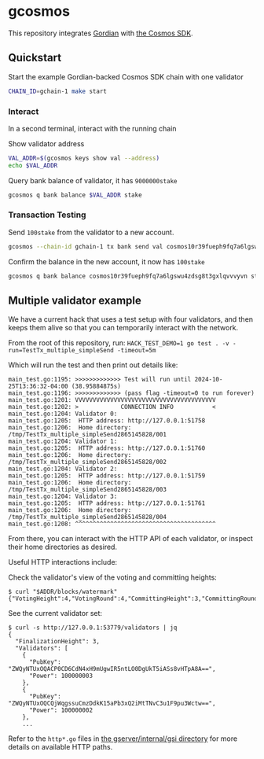 # gcosmos

This repository integrates [Gordian](https://github.com/gordian-engine/gordian)
with [the Cosmos SDK](https://github.com/cosmos/cosmos-sdk).

## Quickstart

Start the example Gordian-backed Cosmos SDK chain with one validator

```bash
CHAIN_ID=gchain-1 make start
```

### Interact

In a second terminal, interact with the running chain

Show validator address

```bash
VAL_ADDR=$(gcosmos keys show val --address)
echo $VAL_ADDR
```

Query bank balance of validator, it has `9000000stake`
```bash
gcosmos q bank balance $VAL_ADDR stake
```

### Transaction Testing

Send `100stake` from the validator to a new account.

```bash
gcosmos --chain-id gchain-1 tx bank send val cosmos10r39fueph9fq7a6lgswu4zdsg8t3gxlqvvvyvn 100stake
```

Confirm the balance in the new account, it now has `100stake`

```bash
gcosmos q bank balance cosmos10r39fueph9fq7a6lgswu4zdsg8t3gxlqvvvyvn stake
```

## Multiple validator example

We have a current hack that uses a test setup with four validators,
and then keeps them alive so that you can temporarily interact with the network.

From the root of this repository, run:
`HACK_TEST_DEMO=1 go test . -v -run=TestTx_multiple_simpleSend -timeout=5m`

Which will run the test and then print out details like:
```
main_test.go:1195: >>>>>>>>>>>>> Test will run until 2024-10-25T13:36:32-04:00 (38.95884875s)
main_test.go:1196: >>>>>>>>>>>>> (pass flag -timeout=0 to run forever)
main_test.go:1201: VVVVVVVVVVVVVVVVVVVVVVVVVVVVVVVVVVVVVVVV
main_test.go:1202: >            CONNECTION INFO           <
main_test.go:1204: Validator 0:
main_test.go:1205: 	HTTP address: http://127.0.0.1:51758
main_test.go:1206: 	Home directory: /tmp/TestTx_multiple_simpleSend2865145828/001
main_test.go:1204: Validator 1:
main_test.go:1205: 	HTTP address: http://127.0.0.1:51760
main_test.go:1206: 	Home directory: /tmp/TestTx_multiple_simpleSend2865145828/002
main_test.go:1204: Validator 2:
main_test.go:1205: 	HTTP address: http://127.0.0.1:51759
main_test.go:1206: 	Home directory: /tmp/TestTx_multiple_simpleSend2865145828/003
main_test.go:1204: Validator 3:
main_test.go:1205: 	HTTP address: http://127.0.0.1:51761
main_test.go:1206: 	Home directory: /tmp/TestTx_multiple_simpleSend2865145828/004
main_test.go:1208: ^^^^^^^^^^^^^^^^^^^^^^^^^^^^^^^^^^^^^^^^
```

From there, you can interact with the HTTP API of each validator, or inspect their home directories as desired.

Useful HTTP interactions include:

Check the validator's view of the voting and committing heights:
```shell
$ curl "$ADDR/blocks/watermark"
{"VotingHeight":4,"VotingRound":4,"CommittingHeight":3,"CommittingRound":0}
```

See the current validator set:
```shell
$ curl -s http://127.0.0.1:53779/validators | jq
{
  "FinalizationHeight": 3,
  "Validators": [
    {
      "PubKey": "ZWQyNTUxOQACP0CD6CdN4xH9mUgwIR5ntLO0DgUkT5iASs8vHTpA8A==",
      "Power": 100000003
    },
    {
      "PubKey": "ZWQyNTUxOQCQjWqgssuCmzDdkK15aPb3xQ2iMtTNvC3u1F9pu3Wctw==",
      "Power": 100000002
    },
    ...
```

Refer to the `http*.go` files in [the gserver/internal/gsi directory](gserver/internal/gsi/) for more details on available HTTP paths.
